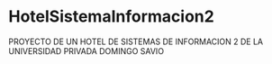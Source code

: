# HotelSistemaInformacion2
PROYECTO DE UN HOTEL DE SISTEMAS DE INFORMACION 2 DE LA UNIVERSIDAD PRIVADA DOMINGO SAVIO
